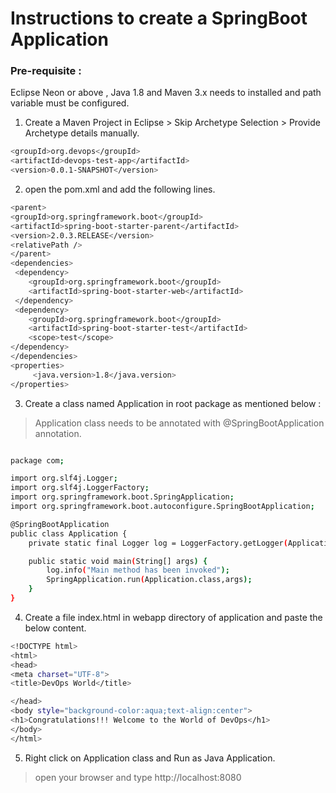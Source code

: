 # Instructions to create a SpringBoot Application

### Pre-requisite : 
Eclipse Neon or above , Java 1.8 and Maven 3.x needs to installed and path variable must be configured.

1. Create a Maven Project in Eclipse > Skip Archetype Selection > Provide Archetype details manually.
```bash
<groupId>org.devops</groupId>
<artifactId>devops-test-app</artifactId>
<version>0.0.1-SNAPSHOT</version>
 ```

2. open the pom.xml and add the following lines.
```bash
<parent>
<groupId>org.springframework.boot</groupId>
<artifactId>spring-boot-starter-parent</artifactId>
<version>2.0.3.RELEASE</version>
<relativePath />
</parent>
<dependencies>
 <dependency>
    <groupId>org.springframework.boot</groupId>
    <artifactId>spring-boot-starter-web</artifactId>
 </dependency>
 <dependency>
    <groupId>org.springframework.boot</groupId>
    <artifactId>spring-boot-starter-test</artifactId>
    <scope>test</scope>
</dependency>
</dependencies>
<properties>
	 <java.version>1.8</java.version>
</properties>
```


3. Create a class named Application in root package as mentioned below : 
> Application class needs to be annotated with @SpringBootApplication annotation.

```bash

package com;

import org.slf4j.Logger;
import org.slf4j.LoggerFactory;
import org.springframework.boot.SpringApplication;
import org.springframework.boot.autoconfigure.SpringBootApplication;

@SpringBootApplication
public class Application {
	private static final Logger log = LoggerFactory.getLogger(Application.class);

	public static void main(String[] args) {
		log.info("Main method has been invoked");
		SpringApplication.run(Application.class,args);
	}
}
```

4. Create a file index.html in webapp directory of application and paste the below content.

```bash
<!DOCTYPE html>
<html>
<head>
<meta charset="UTF-8">
<title>DevOps World</title>

</head>
<body style="background-color:aqua;text-align:center">
<h1>Congratulations!!! Welcome to the World of DevOps</h1>
</body>
</html>
```

5. Right click on Application class and Run as Java Application.
> open your browser and type http://localhost:8080
